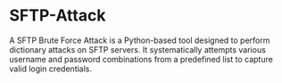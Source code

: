 # SFTP-Attack
A SFTP Brute Force Attack is a Python-based tool designed to perform dictionary attacks on SFTP servers. It systematically attempts various username and password combinations from a predefined list to capture valid login credentials.
